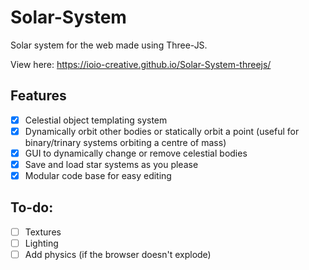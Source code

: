 # Solar-System
Solar system for the web made using Three-JS.

View here: https://ioio-creative.github.io/Solar-System-threejs/

## Features
- [X] Celestial object templating system
- [X] Dynamically orbit other bodies or statically orbit a point (useful for binary/trinary systems orbiting a centre of mass)
- [X] GUI to dynamically change or remove celestial bodies
- [X] Save and load star systems as you please
- [X] Modular code base for easy editing

## To-do:
- [ ] Textures
- [ ] Lighting
- [ ] Add physics (if the browser doesn't explode)
